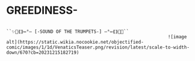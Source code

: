 # GREEDINESS-
                                                                                                                    ``✨🧀⟪⟫⏕°— [-SOUND OF THE TRUMPETS-] —°⏕⟪⟫🧀✨``
                                                                ![image alt](https://static.wikia.nocookie.net/objectified-comic/images/1/1d/VenaticsTeaser.png/revision/latest/scale-to-width-down/670?cb=20231215182719)
